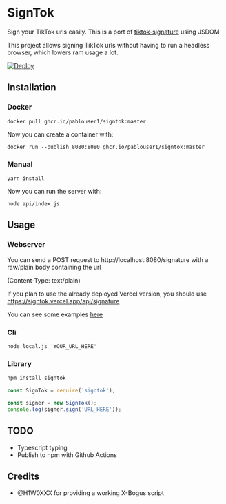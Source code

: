 # SignTok
Sign your TikTok urls easily.
This is a port of [tiktok-signature](https://github.com/carcabot/tiktok-signature) using JSDOM

This project allows signing TikTok urls without having to run a headless browser, which lowers ram usage a lot.

[![Deploy](https://www.herokucdn.com/deploy/button.svg)](https://www.heroku.com/deploy/?template=https://github.com/pablouser1/SignTok)
## Installation
### Docker
```
docker pull ghcr.io/pablouser1/signtok:master
```

Now you can create a container with:
```
docker run --publish 8080:8080 ghcr.io/pablouser1/signtok:master
```
### Manual
```
yarn install
```

Now you can run the server with:
```
node api/index.js
```
## Usage
### Webserver
You can send a POST request to http://localhost:8080/signature with a raw/plain body containing the url

(Content-Type: text/plain)

If you plan to use the already deployed Vercel version, you should use https://signtok.vercel.app/api/signature

You can see some examples [here](https://github.com/pablouser1/SignTok/blob/master/examples)

### Cli
```
node local.js 'YOUR_URL_HERE'
```

### Library
```bash
npm install signtok
```

```javascript
const SignTok = require('signtok');

const signer = new SignTok();
console.log(signer.sign('URL_HERE'));
```

## TODO
* Typescript typing
* Publish to npm with Github Actions

## Credits
* @H1W0XXX for providing a working X-Bogus script
